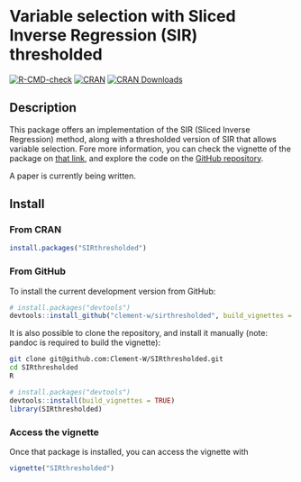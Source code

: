 <br/>
<h1 align="left">Variable selection with Sliced Inverse Regression (SIR) thresholded</h1>

<!-- badges: start -->

[![R-CMD-check](https://github.com/Clement-W/SIRthresholded/actions/workflows/R-CMD-check.yaml/badge.svg)](https://github.com/Clement-W/SIRthresholded/actions/workflows/R-CMD-check.yaml)
[![CRAN](https://www.r-pkg.org/badges/version/SIRthresholded?color=orange)](https://cran.r-project.org/package=SIRthresholded)
[![CRAN Downloads](http://cranlogs.r-pkg.org/badges/grand-total/SIRthresholded?color=blue)](https://cran.r-project.org/package=SIRthresholded)

<!-- badges: end -->

## Description

This package offers an implementation of the SIR (Sliced Inverse Regression) method, along with a thresholded version of SIR that allows variable selection. Fore more information, you can check the vignette of the package on [that link](https://clement-w.github.io/SIRthresholded/articles/SIRthresholded.html), and explore the code on the [GitHub repository](https://github.com/Clement-W/SIRthresholded).

A paper is currently being written.

## Install

### From CRAN

```r
install.packages("SIRthresholded")
```

### From GitHub

To install the current development version from GitHub:

```r
# install.packages("devtools")
devtools::install_github("clement-w/sirthresholded", build_vignettes = TRUE)
```

It is also possible to clone the repository, and install it manually (note: pandoc is required to build the vignette):

```sh
git clone git@github.com:Clement-W/SIRthresholded.git
cd SIRthresholded
R
```

```r
# install.packages("devtools")
devtools::install(build_vignettes = TRUE)
library(SIRthresholded)
```

### Access the vignette

Once that package is installed, you can access the vignette with

```r
vignette("SIRthresholded")
```
